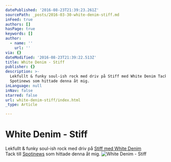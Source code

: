 ```yaml
---
datePublished: '2016-08-23T21:39:23.261Z'
sourcePath: _posts/2016-03-30-white-denim-stiff.md
inFeed: true
authors: []
hasPage: true
keywords: []
author:
  - name: ''
    url: ''
via: {}
dateModified: '2016-08-23T21:39:22.513Z'
title: White Denim - Stiff
publisher: {}
description: >-
  Lekfullt & funky soul-ish rock med driv på Stiff med White Denim Tack till
  Spotinews som hittade denna åt mig.
inLanguage: null
inNav: false
starred: false
url: white-denim-stiff/index.html
_type: Article

---
```

# White Denim - Stiff

Lekfullt & funky soul-ish rock med driv på [Stiff med White Denim][0]  
Tack till [Spotinews][1] som hittade denna åt mig.
![White Denim - Stiff](https://the-grid-user-content.s3-us-west-2.amazonaws.com/7abae927-b9a4-4a2c-ab4e-062648bd83e8.jpg)

[0]: https://open.spotify.com/album/2QfaqpOUEkVFSx3pvRvY51
[1]: https://spotinews.wordpress.com/
